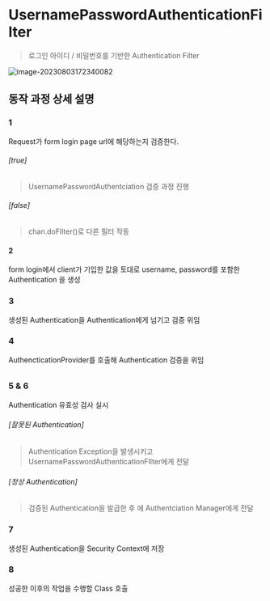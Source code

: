 # UsernamePasswordAuthenticationFilter

> 로그인 아이디 / 비밀번호를 기반한 Authentication Filter

![image-20230803172340082](https://github.com/BeomSeogKim/TIL/blob/main/spring/images/security/UsernameAuthenticationFilter.png)

## 동작 과정 상세 설명 

### 1

Request가 form login page url에 해당하는지 검증한다. 

###### [true]

> UsernamePasswordAuthentciation 검증 과정 진행 

###### [false]

> chan.doFIlter()로 다른 필터 작동 



#### 2

form login에서 client가 기입한 값을 토대로 username, password를 포함한 Authentication 을 생성 



### 3

생성된 Authentication을 Authentication에게 넘기고 검증 위임



### 4

AuthencticationProvider를 호출해 Authentication 검증을 위임

###### 

### 5 & 6

Authentication 유효성 검사 실시 

###### [잘못된 Authentication]

> Authentication Exception을 발생시키고 UsernamePasswordAuthenticationFIlter에게 전달

###### [정상 Authentication]

> 검증된 Authentication을 발급한 후 에 Authentciation Manager에게 전달



### 7

생성된 Authentication을 Security Context에 저장



### 8

성공한 이후의 작업을 수행할 Class 호출

